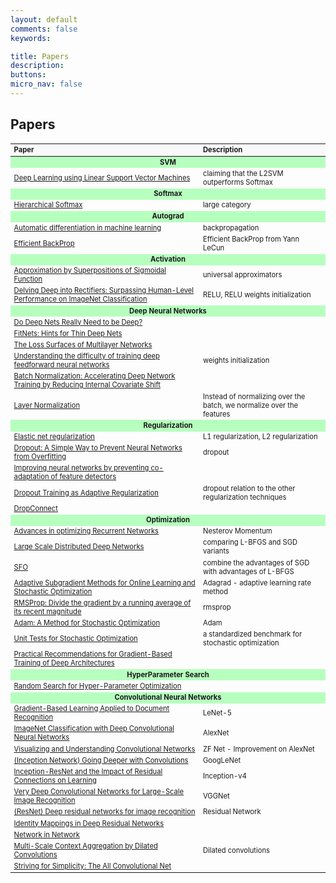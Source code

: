 ```yaml
---
layout: default
comments: false
keywords:

title: Papers
description:
buttons:
micro_nav: false
---
```


## Papers

<table id="schedule" class="table table-bordered no-more-tables" style="width: 100%; font-size: 0.8em;">
    <colgroup>
        <col style="width: 60%;">
        <col style="width: 40%;">
    </colgroup>
    <thead class="active" style="background-color:#f9f9f9" align="left">
        <th>Paper</th>
        <th>Description</th>
    </thead>
    <tbody>
        <tr>
            <td id="" colspan="2" style="text-align:center; vertical-align:middle;background-color:#b7ffbf">
                <strong>SVM</strong>
            </td>
        </tr>
        <tr>
            <td><a href="http://arxiv.org/abs/1306.0239">Deep Learning using Linear Support Vector Machines</a></td>
            <td>claiming that the L2SVM outperforms Softmax</td>
        </tr>
        <tr>
            <td id="" colspan="2" style="text-align:center; vertical-align:middle;background-color:#b7ffbf">
                <strong>Softmax</strong>
            </td>
        </tr>
        <tr>
            <td><a href="http://arxiv.org/pdf/1310.4546.pdf">Hierarchical Softmax</a></td>
            <td>large category</td>
        </tr>
        <tr>
            <td id="" colspan="2" style="text-align:center; vertical-align:middle;background-color:#b7ffbf">
                <strong>Autograd</strong>
            </td>
        </tr>
    	<tr>
            <td><a href="http://arxiv.org/abs/1306.0239">Automatic differentiation in machine learning</a></td>
            <td>backpropagation</td>
        </tr>
		<tr>
            <td><a href="http://yann.lecun.com/exdb/publis/pdf/lecun-98b.pdf">Efficient BackProp</a></td>
            <td>Efficient BackProp from Yann LeCun</td>
        </tr>
        <tr>
            <td id="" colspan="2" style="text-align:center; vertical-align:middle;background-color:#b7ffbf">
                <strong>Activation</strong>
            </td>
        </tr>
		<tr>
            <td><a href="http://www.dartmouth.edu/~gvc/Cybenko_MCSS.pdf">Approximation by Superpositions of Sigmoidal Function</a></td>
            <td>universal approximators</td>
        </tr>
        <tr>
            <td><a href="http://arxiv.org/abs/1502.01852">Delving Deep into Rectifiers: Surpassing Human-Level Performance on ImageNet Classification</a></td>
            <td>RELU, RELU weights initialization</td>
        </tr>
        <tr>
            <td id="" colspan="2" style="text-align:center; vertical-align:middle;background-color:#b7ffbf">
                <strong>Deep Neural Networks</strong>
            </td>
        </tr>
        <tr>
            <td><a href="http://arxiv.org/abs/1312.6184">Do Deep Nets Really Need to be Deep?</a></td>
            <td></td>
        </tr>
        <tr>
            <td><a href="http://arxiv.org/abs/1412.6550">FitNets: Hints for Thin Deep Nets</a></td>
            <td></td>
        </tr>
        <tr>
            <td><a href="http://arxiv.org/abs/1412.0233">The Loss Surfaces of Multilayer Networks</a></td>
            <td></td>
        </tr>
		<tr>
            <td><a href="http://jmlr.org/proceedings/papers/v9/glorot10a/glorot10a.pdf">Understanding the difficulty of training deep feedforward neural networks</a></td>
            <td>weights initialization</td>
        </tr>
		<tr>
            <td><a href="http://arxiv.org/abs/1502.03167">Batch Normalization: Accelerating Deep Network Training by Reducing Internal Covariate Shift</a></td>
            <td></td>
        </tr>
		<tr>
            <td><a href="https://arxiv.org/abs/1607.06450">Layer Normalization</a></td>
            <td>Instead of normalizing over the batch, we normalize over the features</td>
        </tr>
		<tr>
            <td id="" colspan="2" style="text-align:center; vertical-align:middle;background-color:#b7ffbf">
                <strong>Regularization</strong>
            </td>
        </tr>
        <tr>
            <td><a href="https://web.stanford.edu/~hastie/Papers/elasticnet.pdf">Elastic net regularization</a></td>
            <td>L1 regularization, L2 regularization</td>
        </tr>
		<tr>
            <td><a href="http://www.cs.toronto.edu/~rsalakhu/papers/srivastava14a.pdf">Dropout: A Simple Way to Prevent Neural Networks from Overfitting</a></td>
            <td>dropout</td>
        </tr>
		<tr>
            <td><a href="https://arxiv.org/abs/1207.0580">Improving neural networks by preventing co-adaptation of feature detectors</a></td>
            <td></td>
        </tr>
		<tr>
            <td><a href="http://papers.nips.cc/paper/4882-dropout-training-as-adaptive-regularization.pdf">Dropout Training as Adaptive Regularization</a></td>
            <td>dropout relation to the other regularization techniques</td>
        </tr>
		<tr>
            <td><a href="">DropConnect</a></td>
            <td></td>
        </tr>
		<tr>
            <td id="" colspan="2" style="text-align:center; vertical-align:middle;background-color:#b7ffbf">
                <strong>Optimization</strong>
            </td>
        </tr>
        <tr>
            <td><a href="http://arxiv.org/pdf/1212.0901v2.pdf">Advances in optimizing Recurrent Networks</a></td>
            <td>Nesterov Momentum</td>
        </tr>
		<tr>
            <td><a href="http://research.google.com/archive/large_deep_networks_nips2012.html">Large Scale Distributed Deep Networks</a></td>
            <td>comparing L-BFGS and SGD variants</td>
        </tr>
		<tr>
            <td><a href="http://arxiv.org/abs/1311.2115">SFO</a></td>
            <td>combine the advantages of SGD with advantages of L-BFGS</td>
        </tr>
		<tr>
            <td><a href="http://jmlr.org/papers/v12/duchi11a.html">Adaptive Subgradient Methods for Online Learning and Stochastic Optimization</a></td>
            <td>Adagrad - adaptive learning rate method</td>
        </tr>
		<tr>
            <td><a href="">RMSProp: Divide the gradient by a running average of its recent magnitude</a></td>
            <td>rmsprop</td>
        </tr>
		<tr>
            <td><a href="http://arxiv.org/abs/1412.6980">Adam: A Method for Stochastic Optimization</a></td>
            <td>Adam</td>
        </tr>
		<tr>
            <td><a href="http://arxiv.org/abs/1312.6055">Unit Tests for Stochastic Optimization</a></td>
            <td>a standardized benchmark for stochastic optimization</td>
        </tr>
		<tr>
            <td><a href="http://arxiv.org/pdf/1206.5533v2.pdf">Practical Recommendations for Gradient-Based Training of Deep Architectures</a></td>
            <td></td>
        </tr>
		<tr>
            <td id="" colspan="2" style="text-align:center; vertical-align:middle;background-color:#b7ffbf">
                <strong>HyperParameter Search</strong>
            </td>
        </tr>
        <tr>
            <td><a href="http://www.jmlr.org/papers/volume13/bergstra12a/bergstra12a.pdf">Random Search for Hyper-Parameter Optimization</a></td>
            <td></td>
        </tr>
		<tr>
            <td id="" colspan="2" style="text-align:center; vertical-align:middle;background-color:#b7ffbf">
                <strong>Convolutional Neural Networks</strong>
            </td>
        </tr>
        <tr>
            <td><a href="http://yann.lecun.com/exdb/publis/pdf/lecun-98.pdf">Gradient-Based Learning Applied to Document Recognition</a></td>
            <td>LeNet-5</td>
        </tr>
        <tr>
            <td><a href="http://papers.nips.cc/paper/4824-imagenet-classification-with-deep-convolutional-neural-networks">ImageNet Classification with Deep Convolutional Neural Networks</a></td>
            <td>AlexNet</td>
        </tr>
        <tr>
            <td><a href="http://arxiv.org/abs/1311.2901">Visualizing and Understanding Convolutional Networks</a></td>
            <td>ZF Net - Improvement on AlexNet</td>
        </tr>
        <tr>
            <td><a href="http://arxiv.org/abs/1409.4842">(Inception Network) Going Deeper with Convolutions</a></td>
            <td>GoogLeNet</td>
        </tr>
        <tr>
            <td><a href="http://arxiv.org/abs/1602.07261">Inception-ResNet and the Impact of Residual Connections on Learning</a></td>
            <td>Inception-v4</td>
        </tr>
        <tr>
            <td><a href="http://www.robots.ox.ac.uk/~vgg/research/very_deep/">Very Deep Convolutional Networks for Large-Scale Image Recognition</a></td>
            <td>VGGNet</td>
        </tr>
        <tr>
            <td><a href="http://arxiv.org/abs/1512.03385">(ResNet) Deep residual networks for image recognition</a></td>
            <td>Residual Network</td>
        </tr>
        <tr>
            <td><a href="https://arxiv.org/abs/1603.05027">Identity Mappings in Deep Residual Networks</a></td>
            <td></td>
        </tr>
        <tr>
            <td><a href="http://arxiv.org/abs/1312.4400">Network in Network</a></td>
            <td></td>
        </tr>
        <tr>
            <td><a href="https://arxiv.org/abs/1511.07122">Multi-Scale Context Aggregation by Dilated Convolutions</a></td>
            <td>Dilated convolutions</td>
        </tr>
        <tr>
            <td><a href="http://arxiv.org/abs/1412.6806">Striving for Simplicity: The All Convolutional Net</a></td>
            <td></td>
        </tr>
    </tbody>
</table>
